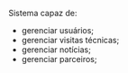 Sistema capaz de:
  - gerenciar usuários; 
  - gerenciar visitas técnicas;
  - gerenciar notícias;
  - gerenciar parceiros; 

